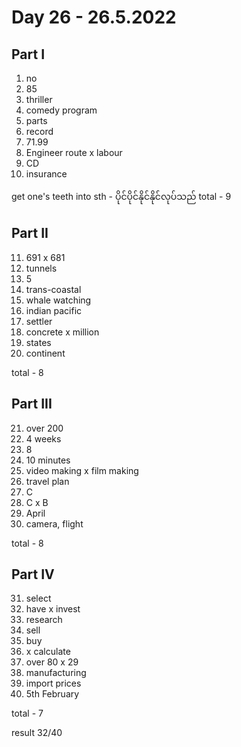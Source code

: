 # Day 26 - 26.5.2022

## Part I

1. no
2. 85
3. thriller
4. comedy program
5. parts
6. record
7. 71.99
8. Engineer route x labour
9. CD
10. insurance

get one's teeth into sth - ပိုင်ပိုင်နိုင်နိုင်လုပ်သည်
total - 9

## Part II

11. 691 x 681
12. tunnels
13. 5
14. trans-coastal
15. whale watching
16. indian pacific
17. settler
18. concrete x million
19. states
20. continent

total - 8

## Part III

21. over 200
22. 4 weeks
23. 8
24. 10 minutes
25. video making x film making
26. travel plan
27. C
28. C x B
29. April
30. camera, flight

total - 8

## Part IV

31. select
32. have x invest
33. research
34. sell
35. buy
36. x calculate
37. over 80 x 29
38. manufacturing
39. import prices
40. 5th February

total - 7

result 32/40
